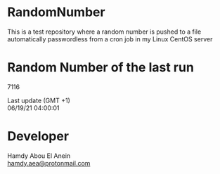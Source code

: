# RandomNumber    
This is a test repository where a random number is pushed to a file automatically passwordless from a cron job in my Linux CentOS server    
# Random Number of the last run   
7116
      
Last update (GMT +1)    
06/19/21 04:00:01
# Developer    
Hamdy Abou El Anein   
hamdy.aea@protonmail.com
